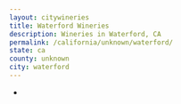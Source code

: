 ```yaml
---
layout: citywineries
title: Waterford Wineries
description: Wineries in Waterford, CA
permalink: /california/unknown/waterford/
state: ca
county: unknown
city: waterford
---
```

-
